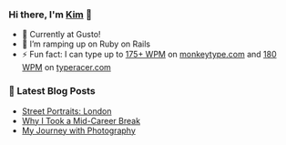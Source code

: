 ### Hi there, I'm [Kim](https://kimception.blog/) 👋

- 🔭 Currently at Gusto!
- 🌱 I’m ramping up on Ruby on Rails
- ⚡ Fun fact: I can type up to [175+ WPM](https://github.com/kim-nguyenkhn/kim-nguyenkhn/blob/main/monkeytype.PNG?raw=true) on [monkeytype.com](https://monkeytype.com/) and [180 WPM](https://github.com/kim-nguyenkhn/kim-nguyenkhn/blob/main/typeracer.PNG?raw=true) on [typeracer.com](https://typeracer.com/)

### 📕 Latest Blog Posts
<!-- BLOG-POST-LIST:START -->
- [Street Portraits: London](https://kimception.blog/2022/07/04/street-portraits-london/)
- [Why I Took a Mid-Career Break](https://kimception.blog/2022/01/14/why-i-took-a-mid-career-break/)
- [My Journey with Photography](https://kimception.blog/2021/12/02/my-journey-with-photography/)
<!-- BLOG-POST-LIST:END -->
